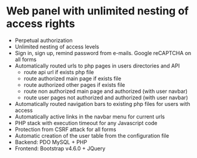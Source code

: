 # Web panel with unlimited nesting of access rights

+ Perpetual authorization
+ Unlimited nesting of access levels
+ Sign in, sign up, remind password from e-mails. Google reCAPTCHA on all forms
+ Automatically routed urls to php pages in users directories and API
  + route api url if exists php file
  + route authorized main page if exists file
  + route authorized other pages if exists file
  + route non authorized main page and authorized (with user navbar)
  + route user pages not authorized and authorized (with user navbar)
+ Automatically routed navigation bars to existing php files for users with access
+ Automatically active links in the navbar menu for current urls
+ PHP stack with execution timeout for any Javascript code
+ Protection from CSRF attack for all forms
+ Automatic creation of the user table from the configuration file
+ Backend: PDO MySQL + PHP
+ Frontend: Bootstrap v4.6.0 + JQuery
